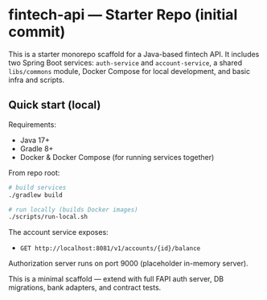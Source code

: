 # fintech-api — Starter Repo (initial commit)

This is a starter monorepo scaffold for a Java-based fintech API.
It includes two Spring Boot services: `auth-service` and `account-service`,
a shared `libs/commons` module, Docker Compose for local development,
and basic infra and scripts.

## Quick start (local)

Requirements:
- Java 17+
- Gradle 8+
- Docker & Docker Compose (for running services together)

From repo root:

```bash
# build services
./gradlew build

# run locally (builds Docker images)
./scripts/run-local.sh
```

The account service exposes:
- `GET http://localhost:8081/v1/accounts/{id}/balance`

Authorization server runs on port 9000 (placeholder in-memory server).

This is a minimal scaffold — extend with full FAPI auth server, DB migrations, bank adapters, and contract tests.
